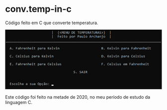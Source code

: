 # conv.temp-in-c
Código feito em C que converte temperatura.

![Screenshot](screenshot.png)

Este código foi feito na metade de 2020, no meu período de estudo da linguagem C.
